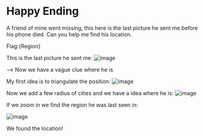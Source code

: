 # Happy Ending

A friend of mine went missing, this here is the last picture he sent me before his phone died.
Can you help me find his location.


Flag:{Region}

This is the last picture he sent me:
![image](https://github.com/CTF-Citadel/challenges/assets/113849651/9a8483e5-6be9-4a98-8900-0c6324578d28) 

--> Now we have a vague clue where he is

My first idea is to triangulate the position:
![image](https://github.com/CTF-Citadel/challenges/assets/113849651/95c1302d-7f7b-4d81-8703-bdd0bc40275e)

Now we add a few radius of cities and we have a idea where he is:
![image](https://github.com/CTF-Citadel/challenges/assets/113849651/726bda1f-286b-443e-b6d8-56d2786b0b6c)

If we zoom in we find the region he was last seen in:

![image](https://github.com/CTF-Citadel/challenges/assets/113849651/f55f6612-1ea7-4d56-8421-9c2d72b926fc)


We found the location!

